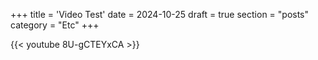 +++
title = 'Video Test'
date = 2024-10-25
draft = true
section = "posts"
category = "Etc"
+++

{{< youtube 8U-gCTEYxCA >}}

<!--more-->
